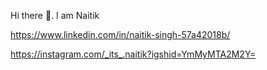 Hi there 👋. I am Naitik

https://www.linkedin.com/in/naitik-singh-57a42018b/

https://instagram.com/_its_.naitik?igshid=YmMyMTA2M2Y=

